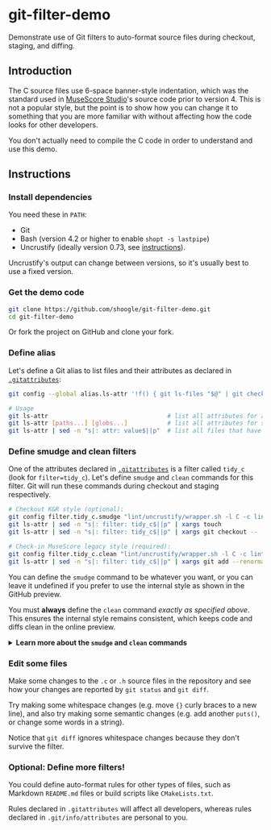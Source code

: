 # git-filter-demo

Demonstrate use of Git filters to auto-format source files during checkout, staging, and diffing.

## Introduction

The C source files use 6-space banner-style indentation, which was the standard used in
[MuseScore Studio]'s source code prior to version 4. This is not a popular style, but the point is
to show how you can change it to something that you are more familiar with without affecting how
the code looks for other developers.

[MuseScore Studio]: https://github.com/musescore/MuseScore

You don't actually need to compile the C code in order to understand and use this demo.

## Instructions

### Install dependencies

You need these in `PATH`:

- Git
- Bash (version 4.2 or higher to enable `shopt -s lastpipe`)
- Uncrustify (ideally version 0.73, see [instructions][Download Uncrustify]).

[Download Uncrustify]: https://github.com/musescore/MuseScore/wiki/Formatting-the-source-code#download-uncrustify

Uncrustify's output can change between versions, so it's usually best to use a fixed version.

### Get the demo code

```Bash
git clone https://github.com/shoogle/git-filter-demo.git
cd git-filter-demo
```

Or fork the project on GitHub and clone your fork.

### Define alias

Let's define a Git alias to list files and their attributes as declared in [`.gitattributes`]:

[`.gitattributes`]: .gitattributes

```Bash
git config --global alias.ls-attr '!f() { git ls-files "$@" | git check-attr --stdin --all ;}; f'

# Usage
git ls-attr                                 # list all attributes for all files
git ls-attr [paths...] [globs...]           # list all attributes for specific files
git ls-attr | sed -n "s|: attr: value$||p"  # list all files that have attr=value
```

### Define smudge and clean filters

One of the attributes declared in [`.gitattributes`] is a filter called `tidy_c` (look for
`filter=tidy_c`). Let's define `smudge` and `clean` commands for this filter. Git will run these
commands during checkout and staging respectively.

```Bash
# Checkout K&R style (optional):
git config filter.tidy_c.smudge "lint/uncrustify/wrapper.sh -l C -c lint/uncrustify/kr.cfg"
git ls-attr | sed -n "s|: filter: tidy_c$||p" | xargs touch             # mark affected files dirty
git ls-attr | sed -n "s|: filter: tidy_c$||p" | xargs git checkout --   # apply smudge

# Check-in MuseScore legacy style (required):
git config filter.tidy_c.clean "lint/uncrustify/wrapper.sh -l C -c lint/uncrustify/musescore.cfg"
git ls-attr | sed -n "s|: filter: tidy_c$||p" | xargs git add --renormalize --  # apply clean
```

You can define the `smudge` command to be whatever you want, or you can leave it undefined if you
prefer to use the internal style as shown in the GitHub preview.

You must **always** define the `clean` command _exactly as specified above_. This ensures the
internal style remains consistent, which keeps code and diffs clean in the online preview.

<details>
<summary><b>Learn more about the <code>smudge</code> and <code>clean</code> commands</b></summary>

The command defined for `smudge` or `clean` will be run by Git inside a shell. It can use shell
features such as pipes, variables, and redirects, providing these are quoted or escaped correctly.
The command must read data from `STDIN`, process it somehow, and then write to `STDOUT`. Git will
not supply any arguments to the command besides those given in the definition.

You can simulate this with:

```Bash
git show HEAD:src/demo.c | sh -c 'YOUR_COMMAND_DEFINITION' | less
git show HEAD:src/demo.c | sh -c "$(git config filter.tidy_c.smudge)" | less
```

If the command definition includes `%f`, Git will replace this with the 'quoted' path to the file
currently being processed. This could be useful to display in error messages, or to customize the
filtering based on file extension (see `--assume` option for Uncrustify). However, the command
**must not** attempt to read from the `%f` file because _it may not exist_ or its contents may
differ from `STDIN`. This happens if the filter is processing the staged version of the file.

```Bash
git show HEAD:src/demo.c | sh -c "$(echo 'YOUR_COMMAND_DEFINITION' | sed "s|%f|'src/demo.c'|g")" | less
git show HEAD:src/demo.c | sh -c "$(git config filter.tidy_c.smudge | sed "s|%f|'src/demo.c'|g")" | less
```

Try substituting `echo >&2 "Cleaning: <%f>"` or `echo >&2 "Smudging: <%f>"` as
`YOUR_COMMAND_DEFINITION` and see what happens!

See also:

- [Git Attributes: filter](https://git-scm.com/docs/gitattributes#_filter)
- [Git Attributes: Keyword expansion](https://git-scm.com/book/en/v2/Customizing-Git-Git-Attributes#_keyword_expansion) (look for `indent`)

</details>

### Edit some files

Make some changes to the `.c` or `.h` source files in the repository and see how your changes are
reported by `git status` and `git diff`.

Try making some whitespace changes (e.g. move `{}` curly braces to a new line), and also try making
some semantic changes (e.g. add another `puts()`, or change some words in a string).

Notice that `git diff` ignores whitespace changes because they don't survive the filter.

### Optional: Define more filters!

You could define auto-format rules for other types of files, such as Markdown `README.md` files or
build scripts like `CMakeLists.txt`.

Rules declared in `.gitattributes` will affect all developers, whereas rules declared in
`.git/info/attributes` are personal to you.
